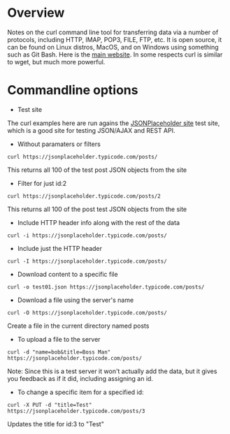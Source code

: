 # Overview

Notes on the curl command line tool for transferring data via a number of protocols, including HTTP, IMAP, POP3, FILE, FTP, etc.  It is open source, it can be found on Linux distros, MacOS, and on Windows using something such as Git Bash.  Here is the 
[main website](https://curl.haxx.se/).  In some respects curl is similar to wget, but much more powerful.

# Commandline options

* Test site

The curl examples here are run agains the [JSONPlaceholder site](https://jsonplaceholder.typicode.com/) test site, which is a good site for testing JSON/AJAX and REST API.

* Without paramaters or filters

```
curl https://jsonplaceholder.typicode.com/posts/
```
This returns all 100 of the test post JSON objects from the site

* Filter for just id:2

```
curl https://jsonplaceholder.typicode.com/posts/2
```
This returns all 100 of the post test JSON objects from the site

* Include HTTP header info along with the rest of the data

```
curl -i https://jsonplaceholder.typicode.com/posts/
```

* Include just the HTTP header

```
curl -I https://jsonplaceholder.typicode.com/posts/
```

* Download content to a specific file

```
curl -o test01.json https://jsonplaceholder.typicode.com/posts/
```
* Download a file using the server's name

```
curl -O https://jsonplaceholder.typicode.com/posts/
```
Create a file in the current directory named posts

* To upload a file to the server

```
curl -d "name=bob&title=Boss Man" https://jsonplaceholder.typicode.com/posts/
```
Note: Since this is a test server it won't actually add the data, but it gives you feedback as if it did, including assigning an id.

* To change a specific item for a specified id:

```
curl -X PUT -d "title=Test" https://jsonplaceholder.typicode.com/posts/3
```
Updates the title for id:3 to "Test"





